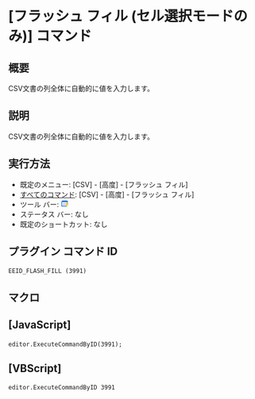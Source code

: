 # \[フラッシュ フィル (セル選択モードのみ)\] コマンド

## 概要

CSV文書の列全体に自動的に値を入力します。

## 説明

CSV文書の列全体に自動的に値を入力します。

## 実行方法

- 既定のメニュー: \[CSV\] - \[高度\] - \[フラッシュ フィル\]
- [すべてのコマンド](../../glossary/allcommands): \[CSV\] - \[高度\] - \[フラッシュ フィル\]
- ツール バー: ![](../../images/flash_fill.PNG)
- ステータス バー: なし
- 既定のショートカット: なし

## プラグイン コマンド ID

```
EEID_FLASH_FILL (3991)
```

## マクロ

## \[JavaScript\]

```
editor.ExecuteCommandByID(3991);
```

## \[VBScript\]

```
editor.ExecuteCommandByID 3991
```
